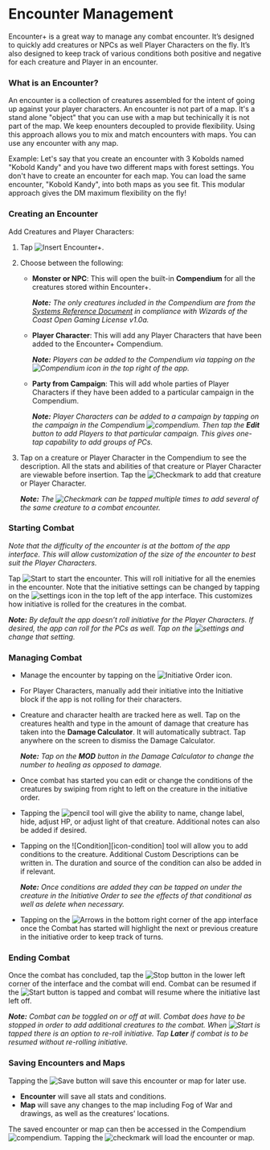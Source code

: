 # Encounter Management

Encounter+ is a great way to manage any combat encounter. It’s designed to quickly add creatures or NPCs as well Player Characters on the fly. It’s also designed to keep track of various conditions both positive and negative for each creature and Player in an encounter.

### What is an Encounter?
An encounter is a collection of creatures assembled for the intent of going up against your player characters. An encounter is not part of a map. It's a stand alone "object" that you can use with a map but techinically it is not part of the map. We keep enounters decoupled to provide flexibility. Using this approach allows you to mix and match encounters with maps. You can use any encounter with any map.

Example: Let's say that you create an encounter with 3 Kobolds named "Kobold Kandy" and you have two different maps with forest settings. You don't have to create an encounter for each map. You can load the same encounter, "Kobold Kandy", into both maps as you see fit. This modular approach gives the DM maximum flexibility on the fly!

### Creating an Encounter

Add Creatures and Player Characters:

1. Tap ![Insert][icon-insert] Encounter+.
2. Choose between the following:
	
	* **Monster or NPC**: This will open the built-in **Compendium** for all the creatures stored within Encounter+.
	
		***Note:** The only creatures included in the Compendium are from the [Systems Reference Document](https://dnd.wizards.com/articles/features/systems-reference-document-srd) in compliance with Wizards of the Coast Open Gaming License v1.0a.*

	* **Player Character**: This will add any Player Characters that have been added to the Encounter+ Compendium.

		***Note:** Players can be added to the Compendium via tapping on the ![Compendium][icon-library] icon in the top right of the app.*

	* **Party from Campaign**: This will add whole parties of Player Characters if they have been added to a particular campaign in the Compendium.
	
		***Note:** Player Characters can be added to a campaign by tapping on the campaign in the Compendium ![compendium][icon-library]. Then tap the **Edit** button to add Players to that particular campaign. This gives one-tap capability to add groups of PCs.*

3. Tap on a creature or Player Character in the Compendium to see  the description. All the stats and abilities of that creature or Player Character are viewable before insertion. Tap the ![Checkmark][icon-load] to add that creature or Player Character.

	***Note:** The ![Checkmark][icon-load] can be tapped multiple times to add several of the same creature to a combat encounter.*

### Starting Combat

*Note that the difficulty of the encounter is at the bottom of the app interface. This will allow customization of the size of the encounter to best suit the Player Characters.*

Tap ![Start][icon-start] to start the encounter. This will roll initiative for all the enemies in the encounter. Note that the initiative settings can be changed by tapping on the ![settings][icon-settings] icon in the top left of the app interface. This customizes how initiative is rolled for the creatures in the combat.

***Note:** By default the app doesn’t roll initiative for the Player Characters. If desired, the app can roll for the PCs as well. Tap on the ![settings][icon-settings] and change that setting.*

### Managing Combat

* Manage the encounter by tapping on the ![Initiative Order][icon-initiative] icon.
* For Player Characters, manually add their initiative into the Initiative block if the app is not rolling for their characters.
* Creature and character health are tracked here as well. Tap on the creatures health and type in the amount of damage that creature has taken into the **Damage Calculator**. It will automatically subtract. Tap anywhere on the screen to dismiss the Damage Calculator.

	***Note:** Tap on the **MOD** button in the Damage Calculator to change the number to healing as opposed to damage.*

* Once combat has started you can edit or change the conditions of the creatures by swiping from right to left on the creature in the initiative order.
* Tapping the ![pencil][icon-pencil] tool will give the ability to name, change label, hide, adjust HP, or adjust light of that creature. Additional notes can also be added if desired.
* Tapping on the ![Condition][icon-condition] tool will allow you to add conditions to the creature. Additional Custom Descriptions can be written in. The duration and source of the condition can also be added in if relevant.

	***Note:** Once conditions are added they can be tapped on under the creature in the Initiative Order to see the effects of that conditional as well as delete when necessary.*

* Tapping on the ![Arrows][icon-next] in the bottom right corner of the app interface once the Combat has started will highlight the next or previous creature in the initiative order to keep track of turns.

### Ending Combat

Once the combat has concluded, tap the ![Stop][icon-stop] button in the lower left corner of the interface and the combat will end. Combat can be resumed if the ![Start][icon-start] button is tapped and combat will resume where the initiative last left off.

***Note:** Combat can be toggled on or off at will. Combat does have to be stopped in order to add additional creatures to the combat. When ![Start][icon-start] is tapped there is an option to re-roll initiative. Tap **Later** if combat is to be resumed without re-rolling initiative.*

### Saving Encounters and Maps

Tapping the ![Save][icon-save] button will save this encounter or map for later use.

* **Encounter** will save all stats and conditions.
* **Map** will save any changes to the map including Fog of War and drawings, as well as the creatures’ locations.

The saved encounter or map can then be accessed in the Compendium ![compendium][icon-library]. Tapping the ![checkmark][icon-load] will load the encounter or map.

[icon-insert]: buttons/insert.png
[icon-library]: icons/library.png
[icon-load]: icons/load.png
[icon-settings]: icons/settings.png
[icon-initiative]: icons/initiative.png
[icon-pencil]: icons/pencil.png
[icon-next]: buttons/next.png
[icon-stop]: buttons/stop.png
[icon-start]: buttons/start.png
[icon-save]: buttons/save.png
